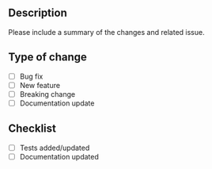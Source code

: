 ## Description
Please include a summary of the changes and related issue.

## Type of change
- [ ] Bug fix
- [ ] New feature
- [ ] Breaking change
- [ ] Documentation update

## Checklist
- [ ] Tests added/updated
- [ ] Documentation updated
